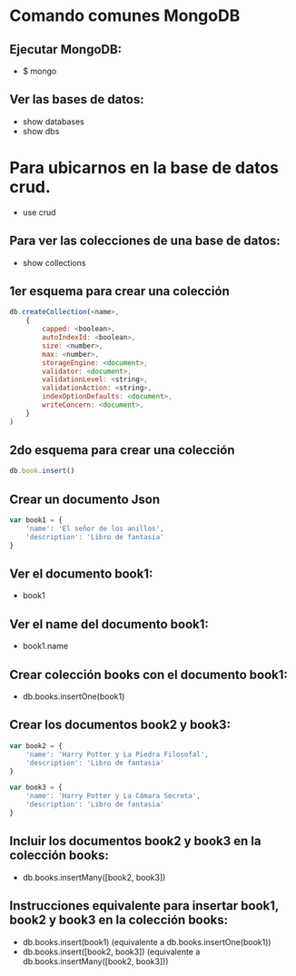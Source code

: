 # Comando comunes MongoDB
## Ejecutar MongoDB:
+ $ mongo

## Ver las bases de datos:
+ show databases
+ show dbs

# Para ubicarnos en la base de datos **crud**.
+ use crud

## Para ver las colecciones de una base de datos:
+ show collections

## 1er esquema para crear una colección
```js
db.createCollection(<name>,
    {
        capped: <boolean>,
        autoIndexId: <boolean>,
        size: <number>,
        max: <number>,
        storageEngine: <document>,
        validator: <document>,
        validationLevel: <string>,
        validationAction: <string>,
        indexOptionDefaults: <document>,
        writeConcern: <document>,
    }
)
```

## 2do esquema para crear una colección
```js
db.book.insert()
```

## Crear un documento Json
```js
var book1 = {
    'name': 'El señor de los anillos',
    'description': 'Libro de fantasia'
}
```
## Ver el documento **book1**:
+ book1

## Ver el name del documento **book1**:
+ book1.name

## Crear colección **books** con el documento **book1**:
+ db.books.insertOne(book1)

## Crear los documentos book2 y book3:
```js
var book2 = {
    'name': 'Harry Potter y La Piedra Filosofal',
    'description': 'Libro de fantasia'
}

var book3 = {
    'name': 'Harry Potter y La Cámara Secreta',
    'description': 'Libro de fantasia'
}
```

## Incluir los documentos **book2** y **book3** en la colección **books**:
+ db.books.insertMany([book2, book3])

## Instrucciones equivalente para insertar book1, book2 y book3 en la colección books:
+ db.books.insert(book1)            (equivalente a db.books.insertOne(book1))
+ db.books.insert([book2, book3])   (equivalente a db.books.insertMany([book2, book3]))



```js
```